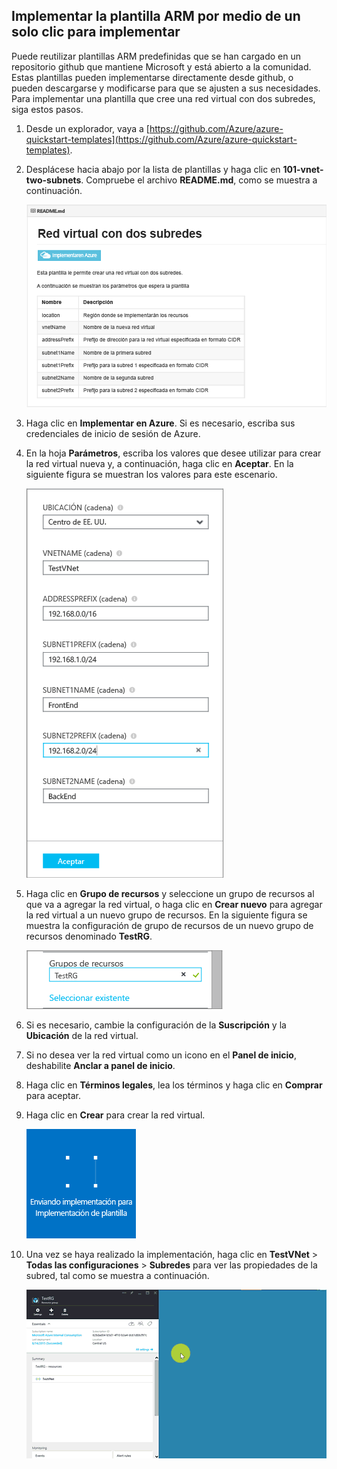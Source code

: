 ## Implementar la plantilla ARM por medio de un solo clic para implementar

Puede reutilizar plantillas ARM predefinidas que se han cargado en un repositorio github que mantiene Microsoft y está abierto a la comunidad. Estas plantillas pueden implementarse directamente desde github, o pueden descargarse y modificarse para que se ajusten a sus necesidades. Para implementar una plantilla que cree una red virtual con dos subredes, siga estos pasos.

1. Desde un explorador, vaya a [https://github.com/Azure/azure-quickstart-templates](https://github.com/Azure/azure-quickstart-templates).
2. Desplácese hacia abajo por la lista de plantillas y haga clic en **101-vnet-two-subnets**. Compruebe el archivo **README.md**, como se muestra a continuación.

	![Archivo README.md en github](./media/virtual-networks-create-vnet-arm-template-click-include/figure1.png)

3. Haga clic en **Implementar en Azure**. Si es necesario, escriba sus credenciales de inicio de sesión de Azure.
4. En la hoja **Parámetros**, escriba los valores que desee utilizar para crear la red virtual nueva y, a continuación, haga clic en **Aceptar**. En la siguiente figura se muestran los valores para este escenario.

	![Parámetros de plantilla ARM](./media/virtual-networks-create-vnet-arm-template-click-include/figure2.png)

4. Haga clic en **Grupo de recursos** y seleccione un grupo de recursos al que va a agregar la red virtual, o haga clic en **Crear nuevo** para agregar la red virtual a un nuevo grupo de recursos. En la siguiente figura se muestra la configuración de grupo de recursos de un nuevo grupo de recursos denominado **TestRG**.

	![Grupos de recursos](./media/virtual-networks-create-vnet-arm-template-click-include/figure3.png)

5. Si es necesario, cambie la configuración de la **Suscripción** y la **Ubicación** de la red virtual.
6. Si no desea ver la red virtual como un icono en el **Panel de inicio**, deshabilite **Anclar a panel de inicio**.
5. Haga clic en **Términos legales**, lea los términos y haga clic en **Comprar** para aceptar. 
6. Haga clic en **Crear** para crear la red virtual.

	![Enviar icono de implementación al portal de vista previa](./media/virtual-networks-create-vnet-arm-template-click-include/figure4.png)

7. Una vez se haya realizado la implementación, haga clic en **TestVNet** > **Todas las configuraciones** > **Subredes** para ver las propiedades de la subred, tal como se muestra a continuación.

	![Crear red virtual en el portal de vista previa](./media/virtual-networks-create-vnet-arm-template-click-include/figure5.gif)

<!---HONumber=AcomDC_0323_2016-->